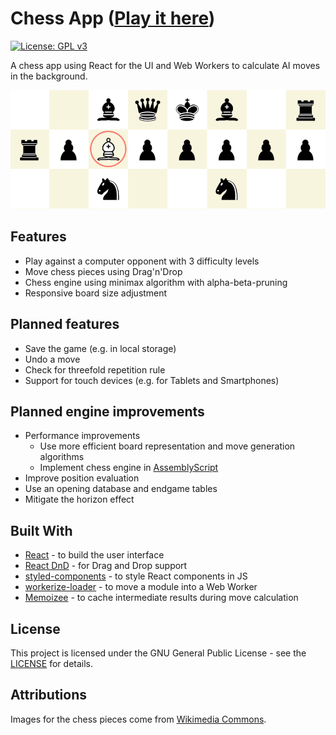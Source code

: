 # Chess App ([Play it here](https://mhonert.github.io/chess))

[![License: GPL v3](https://img.shields.io/badge/License-GPLv3-blue.svg)](https://www.gnu.org/licenses/gpl-3.0)

A chess app using React for the UI and Web Workers to calculate AI moves in the background.

![Screenshot](chess_screenshot.png)


## Features
* Play against a computer opponent with 3 difficulty levels
* Move chess pieces using Drag'n'Drop
* Chess engine using minimax algorithm with alpha-beta-pruning
* Responsive board size adjustment

## Planned features
* Save the game (e.g. in local storage)
* Undo a move
* Check for threefold repetition rule
* Support for touch devices (e.g. for Tablets and Smartphones)

## Planned engine improvements
* Performance improvements
  * Use more efficient board representation and move generation algorithms
  * Implement chess engine in [AssemblyScript](https://docs.assemblyscript.org/)
* Improve position evaluation
* Use an opening database and endgame tables
* Mitigate the horizon effect

## Built With
* [React](https://reactjs.org/) - to build the user interface
* [React DnD](https://github.com/react-dnd/react-dnd) - for Drag and Drop support
* [styled-components](https://www.styled-components.com/) - to style React components in JS
* [workerize-loader](https://github.com/developit/workerize-loader) - to move a module into a Web Worker
* [Memoizee](https://github.com/medikoo/memoizee) - to cache intermediate results during move calculation

## License
This project is licensed under the GNU General Public License - see the [LICENSE](LICENSE) for details.

## Attributions
Images for the chess pieces come from [Wikimedia Commons](https://commons.wikimedia.org/wiki/Category:SVG_chess_pieces).
